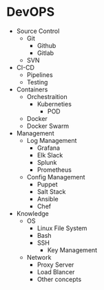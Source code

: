 # DevOPS
- Source Control
    - Git
        - Github
        - Gitlab
    - SVN
- CI-CD
    - Pipelines
    - Testing
- Containers
    - Orchestraition
        - Kuberneties
            - POD
    - Docker
    - Docker Swarm
- Management
    - Log Management
        - Grafana
        - Elk Slack
        - Splunk
        - Prometheus
    - Config Management
        - Puppet
        - Salt Stack
        - Ansible
        - Chef
- Knowledge
    - OS
        - Linux File System
        - Bash
        - SSH
            - Key Management
    - Network
        - Proxy Server
        - Load Blancer
        - Other concepts
